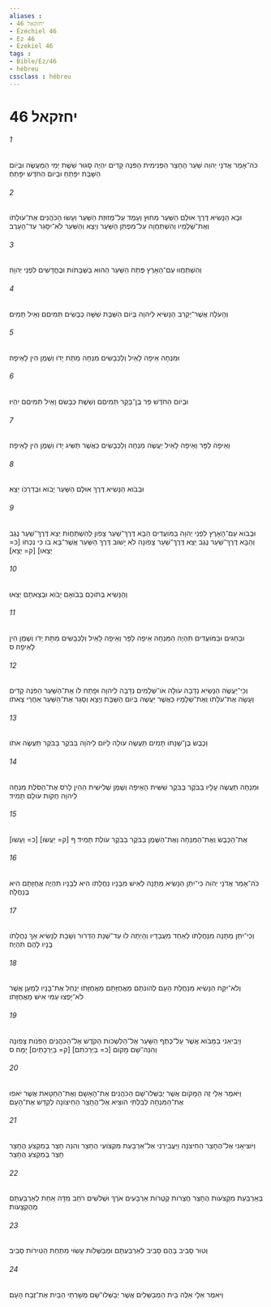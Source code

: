 ```yaml
---
aliases : 
- יחזקאל 46
- Ézéchiel 46
- Ez 46
- Ezekiel 46
tags : 
- Bible/Ez/46
- hébreu
cssclass : hébreu
---
```


# יחזקאל 46

###### 1
כֹּה־אָמַר אֲדֹנָי יְהוִה שַׁעַר הֶחָצֵר הַפְּנִימִית הַפֹּנֶה קָדִים יִהְיֶה סָגוּר שֵׁשֶׁת יְמֵי הַמַּעֲשֶׂה וּבְיֹום הַשַּׁבָּת יִפָּתֵחַ וּבְיֹום הַחֹדֶשׁ יִפָּתֵחַ׃
###### 2
וּבָא הַנָּשִׂיא דֶּרֶךְ אוּלָם הַשַּׁעַר מִחוּץ וְעָמַד עַל־מְזוּזַת הַשַּׁעַר וְעָשׂוּ הַכֹּהֲנִים אֶת־עֹולָתֹו וְאֶת־שְׁלָמָיו וְהִשְׁתַּחֲוָה עַל־מִפְתַּן הַשַּׁעַר וְיָצָא וְהַשַּׁעַר לֹא־יִסָּגֵר עַד־הָעָרֶב׃
###### 3
וְהִשְׁתַּחֲווּ עַם־הָאָרֶץ פֶּתַח הַשַּׁעַר הַהוּא בַּשַּׁבָּתֹות וּבֶחֳדָשִׁים לִפְנֵי יְהוָה׃
###### 4
וְהָעֹלָה אֲשֶׁר־יַקְרִב הַנָּשִׂיא לַיהוָה בְּיֹום הַשַּׁבָּת שִׁשָּׁה כְבָשִׂים תְּמִיםִם וְאַיִל תָּמִים׃
###### 5
וּמִנְחָה אֵיפָה לָאַיִל וְלַכְּבָשִׂים מִנְחָה מַתַּת יָדֹו וְשֶׁמֶן הִין לָאֵיפָה׃
###### 6
וּבְיֹום הַחֹדֶשׁ פַּר בֶּן־בָּקָר תְּמִיםִם וְשֵׁשֶׁת כְּבָשִׂם וָאַיִל תְּמִיםִם יִהְיוּ׃
###### 7
וְאֵיפָה לַפָּר וְאֵיפָה לָאַיִל יַעֲשֶׂה מִנְחָה וְלַכְּבָשִׂים כַּאֲשֶׁר תַּשִּׂיג יָדֹו וְשֶׁמֶן הִין לָאֵיפָה׃
###### 8
וּבְבֹוא הַנָּשִׂיא דֶּרֶךְ אוּלָם הַשַּׁעַר יָבֹוא וּבְדַרְכֹּו יֵצֵא׃
###### 9
וּבְבֹוא עַם־הָאָרֶץ לִפְנֵי יְהוָה בַּמֹּועֲדִים הַבָּא דֶּרֶךְ־שַׁעַר צָפֹון לְהִשְׁתַּחֲוֹת יֵצֵא דֶּרֶךְ־שַׁעַר נֶגֶב וְהַבָּא דֶּרֶךְ־שַׁעַר נֶגֶב יֵצֵא דֶּרֶךְ־שַׁעַר צָפֹונָה לֹא יָשׁוּב דֶּרֶךְ הַשַּׁעַר אֲשֶׁר־בָּא בֹו כִּי נִכְחֹו [כ= יֵצְאוּ] [ק= יֵצֵא]׃
###### 10
וְהַנָּשִׂיא בְּתֹוכָם בְּבֹואָם יָבֹוא וּבְצֵאתָם יֵצֵאוּ׃
###### 11
וּבַחַגִּים וּבַמֹּועֲדִים תִּהְיֶה הַמִּנְחָה אֵיפָה לַפָּר וְאֵיפָה לָאַיִל וְלַכְּבָשִׂים מַתַּת יָדֹו וְשֶׁמֶן הִין לָאֵיפָה׃ ס
###### 12
וְכִי־יַעֲשֶׂה הַנָּשִׂיא נְדָבָה עֹולָה אֹו־שְׁלָמִים נְדָבָה לַיהוָה וּפָתַח לֹו אֶת־הַשַּׁעַר הַפֹּנֶה קָדִים וְעָשָׂה אֶת־עֹלָתֹו וְאֶת־שְׁלָמָיו כַּאֲשֶׁר יַעֲשֶׂה בְּיֹום הַשַּׁבָּת וְיָצָא וְסָגַר אֶת־הַשַּׁעַר אַחֲרֵי צֵאתֹו׃
###### 13
וְכֶבֶשׂ בֶּן־שְׁנָתֹו תָּמִים תַּעֲשֶׂה עֹולָה לַיֹּום לַיהֹוָה בַּבֹּקֶר בַּבֹּקֶר תַּעֲשֶׂה אֹתֹו׃
###### 14
וּמִנְחָה תַעֲשֶׂה עָלָיו בַּבֹּקֶר בַּבֹּקֶר שִׁשִּׁית הָאֵיפָה וְשֶׁמֶן שְׁלִישִׁית הַהִין לָרֹס אֶת־הַסֹּלֶת מִנְחָה לַיהוָה חֻקֹּות עֹולָם תָּמִיד׃
###### 15
[כ= וַעָשׂוּ] [ק= יַעֲשׂוּ] אֶת־הַכֶּבֶשׂ וְאֶת־הַמִּנְחָה וְאֶת־הַשֶּׁמֶן בַּבֹּקֶר בַּבֹּקֶר עֹולַת תָּמִיד׃ ף
###### 16
כֹּה־אָמַר אֲדֹנָי יְהֹוִה כִּי־יִתֵּן הַנָּשִׂיא מַתָּנָה לְאִישׁ מִבָּנָיו נַחֲלָתֹו הִיא לְבָנָיו תִּהְיֶה אֲחֻזָּתָם הִיא בְּנַחֲלָה׃
###### 17
וְכִי־יִתֵּן מַתָּנָה מִנַּחֲלָתֹו לְאַחַד מֵעֲבָדָיו וְהָיְתָה לֹּו עַד־שְׁנַת הַדְּרֹור וְשָׁבַת לַנָּשִׂיא אַךְ נַחֲלָתֹו בָּנָיו לָהֶם תִּהְיֶה׃
###### 18
וְלֹא־יִקַּח הַנָּשִׂיא מִנַּחֲלַת הָעָם לְהֹונֹתָם מֵאֲחֻזָּתָם מֵאֲחֻזָּתֹו יַנְחִל אֶת־בָּנָיו לְמַעַן אֲשֶׁר לֹא־יָפֻצוּ עַמִּי אִישׁ מֵאֲחֻזָּתֹו׃
###### 19
וַיְבִיאֵנִי בַמָּבֹוא אֲשֶׁר עַל־כֶּתֶף הַשַּׁעַר אֶל־הַלִּשְׁכֹות הַקֹּדֶשׁ אֶל־הַכֹּהֲנִים הַפֹּנֹות צָפֹונָה וְהִנֵּה־שָׁם מָקֹום [כ= בַּיַּרְכֹתִם] [ק= בַּיַּרְכָתַיִם] יָמָּה׃ ס
###### 20
וַיֹּאמֶר אֵלַי זֶה הַמָּקֹום אֲשֶׁר יְבַשְּׁלוּ־שָׁם הַכֹּהֲנִים אֶת־הָאָשָׁם וְאֶת־הַחַטָּאת אֲשֶׁר יֹאפוּ אֶת־הַמִּנְחָה לְבִלְתִּי הֹוצִיא אֶל־הֶחָצֵר הַחִיצֹונָה לְקַדֵּשׁ אֶת־הָעָם׃
###### 21
וַיֹּוצִיאֵנִי אֶל־הֶחָצֵר הַחִיצֹנָה וַיַּעֲבִירֵנִי אֶל־אַרְבַּעַת מִקְצֹועֵי הֶחָצֵר וְהִנֵּה חָצֵר בְּמִקְצֹעַ הֶחָצֵר חָצֵר בְּמִקְצֹעַ הֶחָצֵר׃
###### 22
בְּאַרְבַּעַת מִקְצֹעֹות הֶחָצֵר חֲצֵרֹות קְטֻרֹות אַרְבָּעִים אֹרֶךְ וּשְׁלֹשִׁים רֹחַב מִדָּה אַחַת לְאַרְבַּעְתָּם מְהֻקְצָעֹות׃
###### 23
וְטוּר סָבִיב בָּהֶם סָבִיב לְאַרְבַּעְתָּם וּמְבַשְּׁלֹות עָשׂוּי מִתַּחַת הַטִּירֹות סָבִיב׃
###### 24
וַיֹּאמֶר אֵלָי אֵלֶּה בֵּית הַמְבַשְּׁלִים אֲשֶׁר יְבַשְּׁלוּ־שָׁם מְשָׁרְתֵי הַבַּיִת אֶת־זֶבַח הָעָם׃
